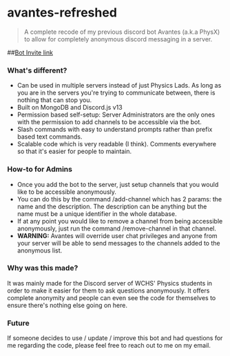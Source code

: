 # avantes-refreshed
> A complete recode of my previous discord bot Avantes (a.k.a PhysX) to allow for completely anonymous discord messaging in a server.

##[Bot Invite link](https://discord.com/api/oauth2/authorize?client_id=879858948709158972&permissions=2147568640&scope=bot%20applications.commands)

### What's different?
* Can be used in multiple servers instead of just Physics Lads. As long as you are in the servers you're trying to communicate between, there is nothing that can stop you.
* Built on MongoDB and Discord.js v13
* Permission based self-setup: Server Administrators are the only ones with the permission to add channels to be accessible via the bot.
* Slash commands with easy to understand prompts rather than prefix based text commands.
* Scalable code which is very readable (I think). Comments everywhere so that it's easier for people to maintain.

### How-to for Admins
* Once you add the bot to the server, just setup channels that you would like to be accessible anonymously.
* You can do this by the command /add-channel which has 2 params: the name and the description. The description can be anything but the name must be a unique identifier in the whole database.
* If at any point you would like to remove a channel from being accessible anonymously, just run the command /remove-channel in that channel.
* __WARNING:__ Avantes will override user chat privileges and anyone from your server will be able to send messages to the channels added to the anonymous list.

### Why was this made?
It was mainly made for the Discord server of WCHS' Physics students in order to make it easier for them to ask questions anonymously. It offers complete anonymity and people can even see the code for themselves to ensure there's nothing else going on here.

### Future
If someone decides to use / update / improve this bot and had questions for me regarding the code, please feel free to reach out to me on my email.
